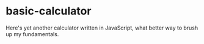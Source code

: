 # basic-calculator
Here's yet another calculator written in JavaScript, what better way to brush up my fundamentals.
